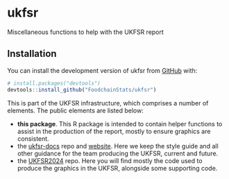 
<!-- README.md is generated from README.Rmd. Please edit that file -->

# ukfsr

<!-- badges: start -->
<!-- badges: end -->

Miscellaneous functions to help with the UKFSR report

## Installation

You can install the development version of ukfsr from
[GitHub](https://github.com/) with:

``` r
# install.packages("devtools")
devtools::install_github("FoodchainStats/ukfsr")
```

This is part of the UKFSR infrastructure, which comprises a number of
elements. The public elements are listed below:

- **this package**. This R package is intended to contain helper
  functions to assist in the production of the report, mostly to ensure
  graphics are consistent.
- the [ukfsr-docs](https://github.com/FoodchainStats/ukfsr-docs) repo
  and [website](https://foodchainstats.github.io/ukfsr-docs/). Here we
  keep the style guide and all other guidance for the team producing the
  UKFSR, current and future.
- the
  [UKFSR2024](https://github.com/Defra-Data-Science-Centre-of-Excellence/UKFSR2024)
  repo. Here you will find mostly the code used to produce the graphics
  in the UKFSR, alongside some supporting code.
